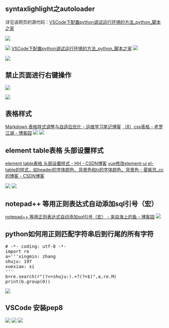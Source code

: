 ## syntaxlighlight之autoloader

详见该网页的源代码：[VSCode下配置python调试运行环境的方法_python_脚本之家  ](https://www.jb51.net/article/137802.htm)

![](https://img2018.cnblogs.com/blog/1588269/201903/1588269-20190304164911991-1552126848.png)

![](https://img2018.cnblogs.com/blog/1588269/201903/1588269-20190307164959510-202630757.png)
[VSCode下配置python调试运行环境的方法_python_脚本之家](https://www.jb51.net/article/137802.htm)
![](https://img2018.cnblogs.com/blog/1588269/201903/1588269-20190307161959840-2019341998.png)

![](https://img2018.cnblogs.com/blog/1588269/201903/1588269-20190307173535340-947757331.png)

## 禁止页面进行右键操作

![](https://img2018.cnblogs.com/blog/1588269/201903/1588269-20190307162007262-1904751239.png)

![](https://img2018.cnblogs.com/blog/1588269/201903/1588269-20190307165043827-1599843927.png)

## 表格样式

[Markdown 表格样式调整与自适应优化 - 运维学习笔记博客](https://www.imydl.tech/ty/70.html)
[（8）css表格 - 老罗江湖 - 博客园](https://www.cnblogs.com/KTV123/p/5551499.html)
![](https://img2018.cnblogs.com/blog/1588269/201903/1588269-20190308173733780-1398419448.png)
![](https://img2018.cnblogs.com/blog/1588269/201903/1588269-20190308173751315-1461796008.png)

## element table表格 头部设置样式

[element table表格 头部设置样式 - HH - CSDN博客](https://blog.csdn.net/chengQunBin/article/details/82312734)
[vue修改element-ui el-table的样式，如header的字体颜色、背景色和tr的字体颜色、背景色 - 晏紫苏_cc的博客 - CSDN博客](https://blog.csdn.net/yanzisu_congcong/article/details/82220186)

![](https://img2018.cnblogs.com/blog/1588269/201903/1588269-20190308171644195-425831403.png)
![](https://img2018.cnblogs.com/blog/1588269/201903/1588269-20190308171955528-679779882.png)

## notepad++ 等用正则表达式自动添加sql引号（宏）

[notepad++ 等用正则表达式自动添加sql引号（宏） - 来自海上的鱼 - 博客园](https://www.cnblogs.com/frankwin608/p/4891820.html)
![](https://img2018.cnblogs.com/blog/1588269/201903/1588269-20190308175328290-430362996.png)

## python如何用正则匹配字符串后到行尾的所有字符

<pre class="brush:python;">
# -*- coding: utf-8 -*-
import re
a='''xingmin: zhang
shuju: 197
xuexiao: xi
'''
b=re.search(r"(?<=shuju:).+?(?=$)",a,re.M)
print(b.group(0))
</pre>
![](https://img2018.cnblogs.com/blog/1588269/201903/1588269-20190308180051817-210442659.png)

## VSCode 安装pep8

![](https://img2018.cnblogs.com/blog/1588269/201903/1588269-20190308180227800-1103525179.png)
![](https://img2018.cnblogs.com/blog/1588269/201903/1588269-20190308180232388-1094506352.png)
![](https://img2018.cnblogs.com/blog/1588269/201903/1588269-20190308180236691-1242380982.png)